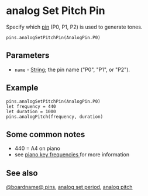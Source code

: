 # analog Set Pitch Pin

Specify which [pin](/device/pins) (P0, P1, P2) is used to generate tones.

```sig
pins.analogSetPitchPin(AnalogPin.P0)
```

## Parameters

* `name` - [String](/types/string); the  pin name ("P0", "P1", or "P2").

## Example

```blocks
pins.analogSetPitchPin(AnalogPin.P0)
let frequency = 440
let duration = 1000
pins.analogPitch(frequency, duration)
```

## Some common notes

* 440 = A4 on piano
* see [piano key frequencies ](https://en.wikipedia.org/wiki/Piano_key_frequencies) for more information

## See also

[@boardname@ pins](/device/pins), [analog set period](/reference/pins/analog-set-period), [analog pitch](/reference/pins/analog-pitch)

